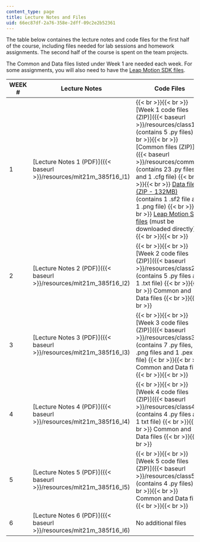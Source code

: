 ```yaml
---
content_type: page
title: Lecture Notes and Files
uid: 66ec87df-2a76-358e-2dff-09c2e2b52361
---
```


The table below containes the lecture notes and code files for the first half of the course, including files needed for lab sessions and homework assignments. The second half of the course is spent on the team projects.

The Common and Data files listed under Week 1 are needed each week. For some assignments, you will also need to have the [Leap Motion SDK files](https://web.archive.org/web/20191231035059/https://developer.leapmotion.com/setup/desktop).

| WEEK # | Lecture Notes | Code Files |
| --- | --- | --- |
| 1 | [Lecture Notes 1 (PDF)]({{< baseurl >}}/resources/mit21m_385f16_l1) |  {{< br >}}{{< br >}} [Week 1 code files (ZIP)]({{< baseurl >}}/resources/class1) (contains 5 .py files) {{< br >}}{{< br >}} [Common files (ZIP)]({{< baseurl >}}/resources/common) (contains 23 .py files and 1 .cfg file) {{< br >}}{{< br >}} [Data files (ZIP - 132MB)](/ans7870/21m/21m.385/f16/MIT21M_385F16_data.zip) (contains 1 .sf2 file and 1 .png file) {{< br >}}{{< br >}} [Leap Motion SDK files](https://developer.leapmotion.com/sdk/v2) (must be downloaded directly) {{< br >}}{{< br >}}  |
| 2 | [Lecture Notes 2 (PDF)]({{< baseurl >}}/resources/mit21m_385f16_l2) |  {{< br >}}{{< br >}} [Week 2 code files (ZIP)]({{< baseurl >}}/resources/class2) (contains 5 .py files and 1 .txt file) {{< br >}}{{< br >}} Common and Data files {{< br >}}{{< br >}}  |
| 3 | [Lecture Notes 3 (PDF)]({{< baseurl >}}/resources/mit21m_385f16_l3) |  {{< br >}}{{< br >}} [Week 3 code files (ZIP)]({{< baseurl >}}/resources/class3) (contains 7 .py files, 3 .png files and 1 .pex file) {{< br >}}{{< br >}} Common and Data files {{< br >}}{{< br >}}  |
| 4 | [Lecture Notes 4 (PDF)]({{< baseurl >}}/resources/mit21m_385f16_l4) |  {{< br >}}{{< br >}} [Week 4 code files (ZIP)]({{< baseurl >}}/resources/class4) (contains 4 .py files and 1 txt file) {{< br >}}{{< br >}} Common and Data files {{< br >}}{{< br >}}  |
| 5 | [Lecture Notes 5 (PDF)]({{< baseurl >}}/resources/mit21m_385f16_l5) |  {{< br >}}{{< br >}} [Week 5 code files (ZIP)]({{< baseurl >}}/resources/class5) (contains 4 .py files) {{< br >}}{{< br >}} Common and Data files {{< br >}}{{< br >}}  |
| 6 | [Lecture Notes 6 (PDF)]({{< baseurl >}}/resources/mit21m_385f16_l6) | No additional files
